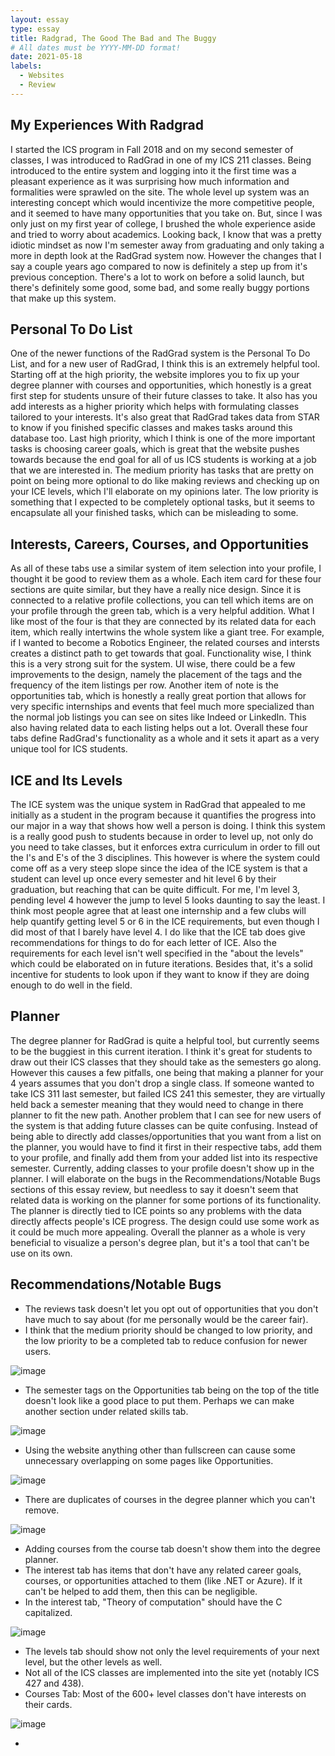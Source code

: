 ```yaml
---
layout: essay
type: essay
title: Radgrad, The Good The Bad and The Buggy
# All dates must be YYYY-MM-DD format!
date: 2021-05-18
labels:
  - Websites
  - Review
---
```


## My Experiences With Radgrad

I started the ICS program in Fall 2018 and on my second semester of classes, I was introduced to RadGrad in one of my ICS 211 classes. Being introduced to the entire system and logging into it the first time was a pleasant experience as it was surprising how much information and formalities were sprawled on the site. The whole level up system was an interesting concept which would incentivize the more competitive people, and it seemed to have many opportunities that you take on. But, since I was only just on my first year of college, I brushed the whole experience aside and tried to worry about academics. Looking back, I know that was a pretty idiotic mindset as now I'm semester away from graduating and only taking a more in depth look at the RadGrad system now. However the changes that I say a couple years ago compared to now is definitely a step up from it's previous conception. There's a lot to work on before a solid launch, but there's definitely some good, some bad, and some really buggy portions that make up this system.

## Personal To Do List
One of the newer functions of the RadGrad system is the Personal To Do List, and for a new user of RadGrad, I think this is an extremely helpful tool. Starting off at the high priority, the website implores you to fix up your degree planner with courses and opportunities, which honestly is a great first step for students unsure of their future classes to take. It also has you add interests as a higher priority which helps with formulating classes tailored to your interests. It's also great that RadGrad takes data from STAR to know if you finished specific classes and makes tasks around this database too. Last high priority, which I think is one of the more important tasks is choosing career goals, which is great that the website pushes towards because the end goal for all of us ICS students is working at a job that we are interested in. The medium priority has tasks that are pretty on point on being more optional to do like making reviews and checking up on your ICE levels, which I'll elaborate on my opinions later. The low priority is something that I expected to be completely optional tasks, but it seems to encapsulate all your finished tasks, which can be misleading to some.

## Interests, Careers, Courses, and Opportunities
As all of these tabs use a similar system of item selection into your profile, I thought it be good to review them as a whole. Each item card for these four sections are quite similar, but they have a really nice design. Since it is connected to a relative profile collections, you can tell which items are on your profile through the green tab, which is a very helpful addition. What I like most of the four is that they are connected by its related data for each item, which really intertwins the whole system like a giant tree. For example, if I wanted to become a Robotics Engineer, the related courses and intersts creates a distinct path to get towards that goal. Functionality wise, I think this is a very strong suit for the system. UI wise, there could be a few improvements to the design, namely the placement of the tags and the frequency of the item listings per row. Another item of note is the opportunities tab, which is honestly a really great portion that allows for very specific internships and events that feel much more specialized than the normal job listings you can see on sites like Indeed or LinkedIn. This also having related data to each listing helps out a lot. Overall these four tabs define RadGrad's functionality as a whole and it sets it apart as a very unique tool for ICS students.

## ICE and Its Levels
The ICE system was the unique system in RadGrad that appealed to me initially as a student in the program because it quantifies the progress into our major in a way that shows how well a person is doing. I think this system is a really good push to students because in order to level up, not only do you need to take classes, but it enforces extra curriculum in order to fill out the I's and E's of the 3 disciplines. This however is where the system could come off as a very steep slope since the idea of the ICE system is that a student can level up once every semester and hit level 6 by their graduation, but reaching that can be quite difficult. For me, I'm level 3, pending level 4 however the jump to level 5 looks daunting to say the least. I think most people agree that at least one internship and a few clubs will help quantify getting level 5 or 6 in the ICE requirements, but even though I did most of that I barely have level 4. I do like that the ICE tab does give recommendations for things to do for each letter of ICE. Also the requirements for each level isn't well specified in the "about the levels" which could be elaborated on in future iterations. Besides that, it's a solid incentive for students to look upon if they want to know if they are doing enough to do well in the field.

## Planner
The degree planner for RadGrad is quite a helpful tool, but currently seems to be the buggiest in this current iteration. I think it's great for students to draw out their ICS classes that they should take as the semesters go along. However this causes a few pitfalls, one being that making a planner for your 4 years assumes that you don't drop a single class. If someone wanted to take ICS 311 last semester, but failed ICS 241 this semester, they are virtually held back a semester meaning that they would need to change in there planner to fit the new path. Another problem that I can see for new users of the system is that adding future classes can be quite confusing. Instead of being able to directly add classes/opportunities that you want from a list on the planner, you would have to find it first in their respective tabs, add them to your profile, and finally add them from your added list into its respective semester. Currently, adding classes to your profile doesn't show up in the planner. I will elaborate on the bugs in the Recommendations/Notable Bugs sections of this essay review, but needless to say it doesn't seem that related data is working on the planner for some portions of its functionality. The planner is directly tied to ICE points so any problems with the data directly affects people's ICE progress. The design could use some work as it could be much more appealing. Overall the planner as a whole is very beneficial to visualize a person's degree plan, but it's a tool that can't be use on its own.

## Recommendations/Notable Bugs
- The reviews task doesn't let you opt out of opportunities that you don't have much to say about (for me personally would be the career fair).
- I think that the medium priority should be changed to low priority, and the low priority to be a completed tab to reduce confusion for newer users.

![image](https://user-images.githubusercontent.com/60155925/118728787-75a8a800-b7d0-11eb-97b0-e4d151c0f1f7.png)

- The semester tags on the Opportunities tab being on the top of the title doesn't look like a good place to put them. Perhaps we can make another section under related skills tab. 

![image](https://user-images.githubusercontent.com/60155925/118718287-c74a3600-b7c2-11eb-8ae4-737f20673bb8.png)

- Using the website anything other than fullscreen can cause some unnecessary overlapping on some pages like Opportunities.

![image](https://user-images.githubusercontent.com/60155925/118718613-260faf80-b7c3-11eb-88a0-3677a45532d7.png)

- There are duplicates of courses in the degree planner which you can't remove.

![image](https://user-images.githubusercontent.com/60155925/118727885-37f74f80-b7cf-11eb-9893-fa428557fc3d.png)

- Adding courses from the course tab doesn't show them into the degree planner.
- The interest tab has items that don't have any related career goals, courses, or opportunities attached to them (like .NET or Azure). If it can't be helped to add them, then this can be negligible.
- In the interest tab, "Theory of computation" should have the C capitalized.

![image](https://user-images.githubusercontent.com/60155925/118729120-1008eb80-b7d1-11eb-969c-18b8dc8ed4e2.png)

- The levels tab should show not only the level requirements of your next level, but the other levels as well.
- Not all of the ICS classes are implemented into the site yet (notably ICS 427 and 438).
- Courses Tab: Most of the 600+ level classes don't have interests on their cards.

![image](https://user-images.githubusercontent.com/60155925/118729239-3c246c80-b7d1-11eb-91a1-d2bd118c7a3e.png)

-
